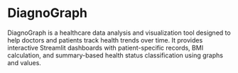 # DiagnoGraph
DiagnoGraph is a healthcare data analysis and visualization tool designed to help doctors and patients track health trends over time. It provides interactive Streamlit dashboards with patient-specific records, BMI calculation, and summary-based health status classification using graphs and values.

